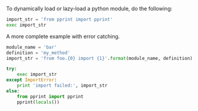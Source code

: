 To dynamically load or lazy-load a python module, do the following:

```python
import_str = 'from pprint import pprint'
exec import_str
```

A more complete example with error catching.

```python
module_name = 'bar'
definition = 'my_method'
import_str = 'from foo.{0} import {1}'.format(module_name, definition)

try:
    exec import_str
except ImportError:
    print 'import failed:', import_str
else:
    from pprint import pprint
    pprint(locals())
```
